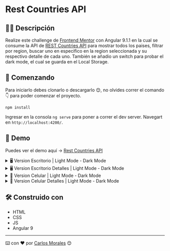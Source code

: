 # Rest Countries API

## ✍🏻 Descripción

Realize este challenge de [Frontend Mentor](https://www.frontendmentor.io/) con Angular 9.1.1 en la cual se consume la API de [REST Countries API](https://restcountries.eu) para mostrar todos los paises, filtrar por region, buscar uno en especifico en la region seleccionada y su respectivo detalle de cada uno.
También se añadio un switch para probar el dark mode, el cual se guarda en el Local Storage.

## 🚀 Comenzando

Para iniciarlo debes clonarlo o descargarlo 😊, no olvides correr el comando 👇 para poder comenzar el proyecto.

```
npm install
```

Ingresar en la consola `ng serve` para poner a correr el dev server. Navegart en `http://localhost:4200/`.

## 🎨 Demo

Puedes ver el demo aquí → [Rest Countries API](https://cjosue15-rest-countries.netlify.app/)

<details>

<summary>🖥 Version Escritorio | Light Mode - Dark Mode</summary>

![](./examples/desktop-light.png)

![](./examples/desktop-dark.png)

</details>

<details>

<summary>🖥 Version Escritorio Detalles | Light Mode - Dark Mode</summary>

![](./examples/desktop-details-light.png)

![](./examples/desktop-details-dark.png)

</details>

<details>

<summary>📱 Version Celular | Light Mode - Dark Mode</summary>

![](./examples/movil-light.png)

![](./examples/movil-dark.png)

</details>

<details>

<summary>📱 Version Celular Detalles | Light Mode - Dark Mode</summary>

![](./examples/movil-details-light.png)

![](./examples/movil-details-dark.png)

</details>

## 🛠️ Construido con

-   HTML
-   CSS
-   JS
-   Angular 9

---

⌨️ con ❤️ por [Carlos Morales](https://github.com/cjosue15) 😊
